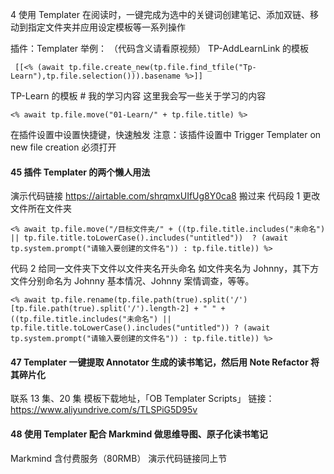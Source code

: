4 使用 Templater 在阅读时，一键完成为选中的关键词创建笔记、添加双链、移动到指定文件夹并应用设定模板等一系列操作

插件：Templater
举例：
（代码含义请看原视频）
TP-AddLearnLink 的模板

```
 [[<% (await tp.file.create_new(tp.file.find_tfile("Tp-Learn"),tp.file.selection())).basename %>]]
```

TP-Learn 的模板 # 我的学习内容 这里我会写一些关于学习的内容 

```
<% await tp.file.move("01-Learn/" + tp.file.title) %>
```

在插件设置中设置快捷键，快速触发
注意：该插件设置中 Trigger Templater on new file creation 必须打开

#### 45 插件 Templater 的两个懒人用法

演示代码链接 https://airtable.com/shrqmxUIfUg8Y0ca8
搬过来
代码段 1 更改文件所在文件夹

```
<% await tp.file.move("/目标文件夹/" + ((tp.file.title.includes("未命名") || tp.file.title.toLowerCase().includes("untitled"))  ? (await tp.system.prompt("请输入要创建的文件名")) : tp.file.title)) %>
```

代码 2 给同一文件夹下文件以文件夹名开头命名 如文件夹名为 Johnny，其下方文件分别命名为 Johnny 基本情况、Johnny 案情调查，等等。

```
<% await tp.file.rename(tp.file.path(true).split('/')[tp.file.path(true).split('/').length-2] + " " + ((tp.file.title.includes("未命名") || tp.file.title.toLowerCase().includes("untitled")) ? (await tp.system.prompt("请输入要创建的文件名")) : tp.file.title)) %>
```

#### 47 Templater 一键提取 Annotator 生成的读书笔记，然后用 Note Refactor 将其碎片化

联系 13 集、20 集
模板下载地址，「OB Templater Scripts」 链接： https://www.aliyundrive.com/s/TLSPiG5D95v

#### 48 使用 Templater 配合 Markmind 做思维导图、原子化读书笔记

Markmind 含付费服务（80RMB）
演示代码链接同上节